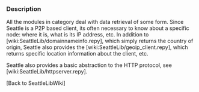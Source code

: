 ### Description

All the modules in category deal with data retrieval of some form. Since Seattle is a P2P based client, its often necessary to know about a specific  node: where it is, what is its IP address, etc. In addition to [wiki:SeattleLib/domainnameinfo.repy], which simply returns the country of origin, Seattle also provides the [wiki:SeattleLib/geoip_client.repy], which returns specific location information about the client, etc.

Seattle also provides a basic abstraction to the HTTP protocol, see [wiki:SeattleLib/httpserver.repy].

[Back to SeattleLibWiki]